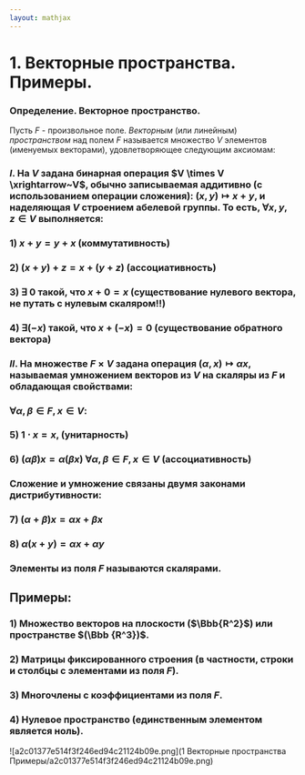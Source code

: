 ```yaml
---  
layout: mathjax  
---  
```

  
# 1. Векторные пространства. Примеры.  
  
### Определение. Векторное пространство.  
Пусть $F$ - произвольное поле. *Векторным* (или линейным) *пространством* над полем $F$ называется множество $V$ элементов (именуемых векторами), удовлетворяющее следующим аксиомам:  
  
### $I.$ На $V$ задана бинарная операция $V \times V \xrightarrow~V$, обычно записываемая аддитивно (с использованием операции сложения): $(x,y) \mapsto x + y$, и наделяющая $V$  строением абелевой группы. То есть, $\forall x, y, z \in V$ выполняется:  
  
### 1) $x + y = y + x$ (коммутативность)  
  
### 2) $(x + y) + z = x + (y + z)$ (ассоциативность)  
  
### 3) $\exists~0$ такой, что $x+0=x$ (существование нулевого вектора, не путать с нулевым скаляром!!)  
  
### 4) $\exists(-x)$ такой, что $x + (-x) = 0$ (существование обратного вектора)  
  
### $II.$ На множестве $F\times V$ задана операция $(\alpha,x) \mapsto \alpha x$, называемая умножением векторов из $V$ на скаляры из $F$ и обладающая свойствами:  
  
### $\forall \alpha, \beta \in F, x \in V$:  
  
### 5) $1\cdot x = x$, (унитарность)  
  
### 6) $(\alpha \beta)x = \alpha(\beta x)$ $\forall \alpha, \beta \in F, x \in V$ (ассоциативность)  
  
### Сложение и умножение связаны двумя законами дистрибутивности:  
  
### 7) $(\alpha + \beta)x = \alpha x + \beta x$  
  
### 8) $\alpha(x + y) = \alpha x + \alpha y$  
  
### Элементы из поля $F$ называются скалярами.  
  
## Примеры:  
  
### 1) Множество векторов на плоскости ($\Bbb{R^2}$) или пространстве $(\Bbb {R^3})$.  
  
### 2) Матрицы фиксированного строения (в частности, строки и столбцы с элементами из поля $F$).  
  
### 3) Многочлены с коэффициентами из поля $F$.  
  
### 4) Нулевое пространство (единственным элементом является ноль).  
  
![a2c01377e514f3f246ed94c21124b09e.png](1 Векторные пространства Примеры/a2c01377e514f3f246ed94c21124b09e.png)  
